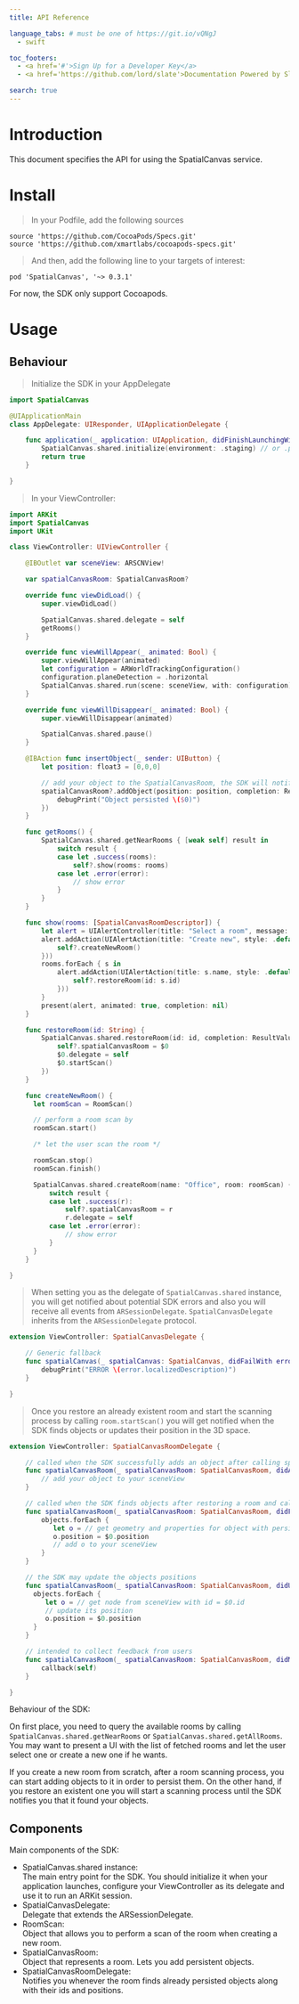 ```yaml
---
title: API Reference

language_tabs: # must be one of https://git.io/vQNgJ
  - swift

toc_footers:
  - <a href='#'>Sign Up for a Developer Key</a>
  - <a href='https://github.com/lord/slate'>Documentation Powered by Slate</a>

search: true
---
```


# Introduction

This document specifies the API for using the SpatialCanvas service.

# Install

> In your Podfile, add the following sources

```
source 'https://github.com/CocoaPods/Specs.git'
source 'https://github.com/xmartlabs/cocoapods-specs.git'
```

> And then, add the following line to your targets of interest:

```
pod 'SpatialCanvas', '~> 0.3.1'
```

For now, the SDK only support Cocoapods.

# Usage

## Behaviour

> Initialize the SDK in your AppDelegate

```swift
import SpatialCanvas

@UIApplicationMain
class AppDelegate: UIResponder, UIApplicationDelegate {

    func application(_ application: UIApplication, didFinishLaunchingWithOptions launchOptions: [UIApplicationLaunchOptionsKey: Any]?) -> Bool {
        SpatialCanvas.shared.initialize(environment: .staging) // or .production
        return true
    }

}
```

> In your ViewController:

```swift
import ARKit
import SpatialCanvas
import UKit

class ViewController: UIViewController {

    @IBOutlet var sceneView: ARSCNView!

    var spatialCanvasRoom: SpatialCanvasRoom?

    override func viewDidLoad() {
        super.viewDidLoad()

        SpatialCanvas.shared.delegate = self
        getRooms()
    }

    override func viewWillAppear(_ animated: Bool) {
        super.viewWillAppear(animated)
        let configuration = ARWorldTrackingConfiguration()
        configuration.planeDetection = .horizontal
        SpatialCanvas.shared.run(scene: sceneView, with: configuration)
    }

    override func viewWillDisappear(_ animated: Bool) {
        super.viewWillDisappear(animated)

        SpatialCanvas.shared.pause()
    }

    @IBAction func insertObject(_ sender: UIButton) {
        let position: float3 = [0,0,0]

        // add your object to the SpatialCanvasRoom, the SDK will notify this add operation by calling the SpatialCanvasRoomDelegate didAddObject method.
        spatialCanvasRoom?.addObject(position: position, completion: ResultValue.handle {
            debugPrint("Object persisted \($0)")
        })
    }

    func getRooms() {
        SpatialCanvas.shared.getNearRooms { [weak self] result in
            switch result {
            case let .success(rooms):
                self?.show(rooms: rooms)
            case let .error(error):
                // show error
            }
        }
    }

    func show(rooms: [SpatialCanvasRoomDescriptor]) {
        let alert = UIAlertController(title: "Select a room", message: nil, preferredStyle: .actionSheet)
        alert.addAction(UIAlertAction(title: "Create new", style: .default, handler: { [weak self] _ in
            self?.createNewRoom()
        }))
        rooms.forEach { s in
            alert.addAction(UIAlertAction(title: s.name, style: .default, handler: { [weak self] _ in
                self?.restoreRoom(id: s.id)
            }))
        }
        present(alert, animated: true, completion: nil)
    }

    func restoreRoom(id: String) {
        SpatialCanvas.shared.restoreRoom(id: id, completion: ResultValue.handle { [weak self] in
            self?.spatialCanvasRoom = $0
            $0.delegate = self
            $0.startScan()
        })
    }

    func createNewRoom() {
      let roomScan = RoomScan()

      // perform a room scan by
      roomScan.start()

      /* let the user scan the room */

      roomScan.stop()
      roomScan.finish()

      SpatialCanvas.shared.createRoom(name: "Office", room: roomScan) { [weak self] result in
          switch result {
          case let .success(r):
              self?.spatialCanvasRoom = r
              r.delegate = self
          case let .error(error):
              // show error
          }
      }
    }

}
```

> When setting you as the delegate of `SpatialCanvas.shared` instance, you will get notified about potential SDK errors and also you will receive all events from `ARSessionDelegate`.
`SpatialCanvasDelegate` inherits from the `ARSessionDelegate` protocol.

```swift
extension ViewController: SpatialCanvasDelegate {

    // Generic fallback
    func spatialCanvas(_ spatialCanvas: SpatialCanvas, didFailWith error: Error) {
        debugPrint("ERROR \(error.localizedDescription)")
    }

}
```

> Once you restore an already existent room and start the scanning process by calling `room.startScan()` you will get notified when the SDK finds objects or updates their position in the 3D space.

```swift
extension ViewController: SpatialCanvasRoomDelegate {

    // called when the SDK successfully adds an object after calling spatialCanvasRoom.addObject(...)
    func spatialCanvasRoom(_ spatialCanvasRoom: SpatialCanvasRoom, didAddObject object: SpatialCanvasObject) {
        // add your object to your sceneView
    }

    // called when the SDK finds objects after restoring a room and calling spatialCanvasRoom.startScan()
    func spatialCanvasRoom(_ spatialCanvasRoom: SpatialCanvasRoom, didFindObjects objects: [SpatialCanvasObject]) {
        objects.forEach {
           let o = // get geometry and properties for object with persisted id = $0.id
           o.position = $0.position
           // add o to your sceneView
        }
    }

    // the SDK may update the objects positions
    func spatialCanvasRoom(_ spatialCanvasRoom: SpatialCanvasRoom, didUpdateObjects objects: [SpatialCanvasObject]) {
      objects.forEach {
         let o = // get node from sceneView with id = $0.id
         // update its position
         o.position = $0.position
      }
    }

    // intended to collect feedback from users
    func spatialCanvasRoom(_ spatialCanvasRoom: SpatialCanvasRoom, didMatchRoomAndWantsFeedback callback: (UIViewController) -> Void) {
        callback(self)
    }

}
```

Behaviour of the SDK:

On first place, you need to query the available rooms by calling `SpatialCanvas.shared.getNearRooms` or `SpatialCanvas.shared.getAllRooms`. You may want to present a UI with the list of fetched rooms and let the user select one or create a new one if he wants.  

If you create a new room from scratch, after a room scanning process, you can start adding objects to it in order to persist them. On the other hand, if you restore an existent one you will start a scanning process until the SDK notifies you that it found your objects.


## Components

Main components of the SDK:

- SpatialCanvas.shared instance:  
  The main entry point for the SDK. You should initialize it when your application launches, configure your ViewController as its delegate and use it to run an ARKit session.
- SpatialCanvasDelegate:  
  Delegate that extends the ARSessionDelegate.
- RoomScan:  
  Object that allows you to perform a scan of the room when creating a new room.
- SpatialCanvasRoom:  
  Object that represents a room. Lets you add persistent objects.
- SpatialCanvasRoomDelegate:  
  Notifies you whenever the room finds already persisted objects along with their ids and positions.
